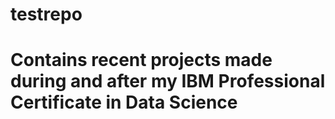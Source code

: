 # testrepo
# Contains recent projects made during and after my IBM Professional Certificate in Data Science
